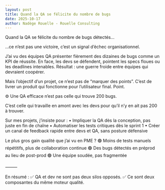 ```yaml
---
layout: post
title: Quand la QA se félicite du nombre de bugs
date: 2025-10-17
author: Nadège Rouelle - Rouelle Consulting
---
```


Quand la QA se félicite du nombre de bugs détectés…

…ce n’est pas une victoire, c’est un signal d’échec organisationnel.

J’ai vu des équipes QA présenter fièrement des dizaines de bugs comme un KPI de réussite.
En face, les devs se défendent, pointent les specs floues ou les deadlines intenables.
Résultat : une guerre froide entre équipes qui devraient coopérer.

Mais l’objectif d’un projet, ce n’est pas de “marquer des points”.
C’est de livrer un produit qui fonctionne pour l’utilisateur final. Point.

⚙️ Une QA efficace n’est pas celle qui trouve 200 bugs.

C’est celle qui travaille en amont avec les devs pour qu’il n’y en ait pas 200 à trouver.

Sur mes projets, j’insiste pour :
	•	Impliquer la QA dès la conception, pas juste en fin de chaîne
	•	Automatiser les tests critiques dès le sprint 1
	•	Créer un canal de feedback rapide entre devs et QA, sans posture défensive

Le plus gros gain qualité que j’ai vu en PME ?
🟢 Moins de tests manuels répétitifs, plus de collaboration continue
🟢 Des bugs détectés en préprod au lieu de post-prod
🟢 Une équipe soudée, pas fragmentée

⸻

En résumé :
✅ QA et dev ne sont pas deux silos opposés.
✅ Ce sont deux composantes du même moteur qualité.